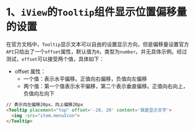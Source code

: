 # 1、`iView`的`Tooltip`组件显示位置偏移量的设置
在官方文档中，`Tooltip`显示文本可以自由的设置显示方向，但是偏移量设置官方`API`只给出了一个`offset`属性，默认值为`0`，类型为`number`。并无具体示例。经过测试，`offset`可以接受两个值，具体如下：
* offset 属性：
  - 一个值：表示水平偏移。正值向右偏移，负值向左偏移
  - 两个值：第一个值表示水平偏移，第二个表示垂直偏移。正值向右向上，负值向左向下
```html
// 表示向左偏移20px，向上偏移20px
<Tooltip placement="top" offset='-20, 20' content='我是显示文字'>
  <img :src="item.menuIcon">
</Tooltip>
```
